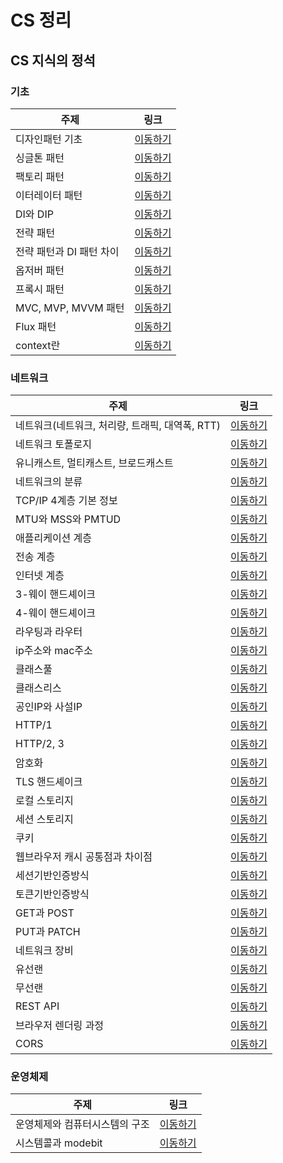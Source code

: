 # CS 정리

## CS 지식의 정석

### 기초

| 주제                     | 링크                                                                                                          |
| ------------------------ | ------------------------------------------------------------------------------------------------------------- |
| 디자인패턴 기초          | [이동하기](https://github.com/CHOIJUNHYUK01/cs_wiki/blob/main/CS-vible-lecture/basic/design-pattern.md)       |
| 싱글톤 패턴              | [이동하기](https://github.com/CHOIJUNHYUK01/cs_wiki/blob/main/CS-vible-lecture/basic/singleton-pattern.md)    |
| 팩토리 패턴              | [이동하기](https://github.com/CHOIJUNHYUK01/cs_wiki/blob/main/CS-vible-lecture/basic/factory-pattern.md)      |
| 이터레이터 패턴          | [이동하기](https://github.com/CHOIJUNHYUK01/cs_wiki/blob/main/CS-vible-lecture/basic/iterator-pattern.md)     |
| DI와 DIP                 | [이동하기](https://github.com/CHOIJUNHYUK01/cs_wiki/blob/main/CS-vible-lecture/basic/dependency-injection.md) |
| 전략 패턴                | [이동하기](https://github.com/CHOIJUNHYUK01/cs_wiki/blob/main/CS-vible-lecture/basic/strategy-pattern.md)     |
| 전략 패턴과 DI 패턴 차이 | [이동하기](https://github.com/CHOIJUNHYUK01/cs_wiki/blob/main/CS-vible-lecture/basic/diff-pattern.md)         |
| 옵저버 패턴              | [이동하기](https://github.com/CHOIJUNHYUK01/cs_wiki/blob/main/CS-vible-lecture/basic/observer-pattern.md)     |
| 프록시 패턴              | [이동하기](https://github.com/CHOIJUNHYUK01/cs_wiki/blob/main/CS-vible-lecture/basic/proxy-pattern.md)        |
| MVC, MVP, MVVM 패턴      | [이동하기](https://github.com/CHOIJUNHYUK01/cs_wiki/blob/main/CS-vible-lecture/basic/mvc-pattern.md)          |
| Flux 패턴                | [이동하기](https://github.com/CHOIJUNHYUK01/cs_wiki/blob/main/CS-vible-lecture/basic/flux-pattern.md)         |
| context란                | [이동하기](https://github.com/CHOIJUNHYUK01/cs_wiki/blob/main/CS-vible-lecture/basic/what-is-context.md)      |

### 네트워크

| 주제                                            | 링크                                                                                                           |
| ----------------------------------------------- | -------------------------------------------------------------------------------------------------------------- |
| 네트워크(네트워크, 처리량, 트래픽, 대역폭, RTT) | [이동하기](https://github.com/CHOIJUNHYUK01/cs_wiki/blob/main/CS-vible-lecture/network/about-network.md)       |
| 네트워크 토폴로지                               | [이동하기](https://github.com/CHOIJUNHYUK01/cs_wiki/blob/main/CS-vible-lecture/network/network-topology.md)    |
| 유니캐스트, 멀티캐스트, 브로드캐스트            | [이동하기](https://github.com/CHOIJUNHYUK01/cs_wiki/blob/main/CS-vible-lecture/network/about-casting.md)       |
| 네트워크의 분류                                 | [이동하기](https://github.com/CHOIJUNHYUK01/cs_wiki/blob/main/CS-vible-lecture/network/kind-of-network.md)     |
| TCP/IP 4계층 기본 정보                          | [이동하기](https://github.com/CHOIJUNHYUK01/cs_wiki/blob/main/CS-vible-lecture/network/about-tcp-and-ip.md)    |
| MTU와 MSS와 PMTUD                               | [이동하기](https://github.com/CHOIJUNHYUK01/cs_wiki/blob/main/CS-vible-lecture/network/mtu-and-mss.md)         |
| 애플리케이션 계층                               | [이동하기](https://github.com/CHOIJUNHYUK01/cs_wiki/blob/main/CS-vible-lecture/network/application-layer.md)   |
| 전송 계층                                       | [이동하기](https://github.com/CHOIJUNHYUK01/cs_wiki/blob/main/CS-vible-lecture/network/transport-layer.md)     |
| 인터넷 계층                                     | [이동하기](https://github.com/CHOIJUNHYUK01/cs_wiki/blob/main/CS-vible-lecture/network/network-layer.md)       |
| 3-웨이 핸드셰이크                               | [이동하기](https://github.com/CHOIJUNHYUK01/cs_wiki/blob/main/CS-vible-lecture/network/handshake-three.md)     |
| 4-웨이 핸드셰이크                               | [이동하기](https://github.com/CHOIJUNHYUK01/cs_wiki/blob/main/CS-vible-lecture/network/handshake-four.md)      |
| 라우팅과 라우터                                 | [이동하기](https://github.com/CHOIJUNHYUK01/cs_wiki/blob/main/CS-vible-lecture/network/about-routing.md)       |
| ip주소와 mac주소                                | [이동하기](https://github.com/CHOIJUNHYUK01/cs_wiki/blob/main/CS-vible-lecture/network/about-ip-mac.md)        |
| 클래스풀                                        | [이동하기](https://github.com/CHOIJUNHYUK01/cs_wiki/blob/main/CS-vible-lecture/network/about-classful.md)      |
| 클래스리스                                      | [이동하기](https://github.com/CHOIJUNHYUK01/cs_wiki/blob/main/CS-vible-lecture/network/about-classless.md)     |
| 공인IP와 사설IP                                 | [이동하기](https://github.com/CHOIJUNHYUK01/cs_wiki/blob/main/CS-vible-lecture/network/public-private-ip.md)   |
| HTTP/1                                          | [이동하기](https://github.com/CHOIJUNHYUK01/cs_wiki/blob/main/CS-vible-lecture/network/diff-http1.md)          |
| HTTP/2, 3                                       | [이동하기](https://github.com/CHOIJUNHYUK01/cs_wiki/blob/main/CS-vible-lecture/network/http2-3.md)             |
| 암호화                                          | [이동하기](https://github.com/CHOIJUNHYUK01/cs_wiki/blob/main/CS-vible-lecture/network/https-tls.md)           |
| TLS 핸드셰이크                                  | [이동하기](https://github.com/CHOIJUNHYUK01/cs_wiki/blob/main/CS-vible-lecture/network/tls-handshake.md)       |
| 로컬 스토리지                                   | [이동하기](https://github.com/CHOIJUNHYUK01/cs_wiki/blob/main/CS-vible-lecture/network/localstorage.md)        |
| 세션 스토리지                                   | [이동하기](https://github.com/CHOIJUNHYUK01/cs_wiki/blob/main/CS-vible-lecture/network/sessionstorage.md)      |
| 쿠키                                            | [이동하기](https://github.com/CHOIJUNHYUK01/cs_wiki/blob/main/CS-vible-lecture/network/cookie.md)              |
| 웹브라우저 캐시 공통점과 차이점                 | [이동하기](https://github.com/CHOIJUNHYUK01/cs_wiki/blob/main/CS-vible-lecture/network/diff-cache.md)          |
| 세션기반인증방식                                | [이동하기](https://github.com/CHOIJUNHYUK01/cs_wiki/blob/main/CS-vible-lecture/network/session-based-login.md) |
| 토큰기반인증방식                                | [이동하기](https://github.com/CHOIJUNHYUK01/cs_wiki/blob/main/CS-vible-lecture/network/token-based-login.md)   |
| GET과 POST                                      | [이동하기](https://github.com/CHOIJUNHYUK01/cs_wiki/blob/main/CS-vible-lecture/network/get-vs-post.md)         |
| PUT과 PATCH                                     | [이동하기](https://github.com/CHOIJUNHYUK01/cs_wiki/blob/main/CS-vible-lecture/network/put-vs-patch.md)        |
| 네트워크 장비                                   | [이동하기](https://github.com/CHOIJUNHYUK01/cs_wiki/blob/main/CS-vible-lecture/network/network-device.md)      |
| 유선랜                                          | [이동하기](https://github.com/CHOIJUNHYUK01/cs_wiki/blob/main/CS-vible-lecture/network/line-lan.md)            |
| 무선랜                                          | [이동하기](https://github.com/CHOIJUNHYUK01/cs_wiki/blob/main/CS-vible-lecture/network/non-line-lan.md)        |
| REST API                                        | [이동하기](https://github.com/CHOIJUNHYUK01/cs_wiki/blob/main/CS-vible-lecture/network/rest-api.md)            |
| 브라우저 렌더링 과정                            | [이동하기](https://github.com/CHOIJUNHYUK01/cs_wiki/blob/main/CS-vible-lecture/network/browser-rendering.md)   |
| CORS                                            | [이동하기](https://github.com/CHOIJUNHYUK01/cs_wiki/blob/main/CS-vible-lecture/network/about-cors.md)          |

### 운영체제

| 주제                           | 링크                                                                                                  |
| ------------------------------ | ----------------------------------------------------------------------------------------------------- |
| 운영체제와 컴퓨터시스템의 구조 | [이동하기](https://github.com/CHOIJUNHYUK01/cs_wiki/blob/main/CS-vible-lecture/os/computer-system.md) |
| 시스템콜과 modebit             | [이동하기](https://github.com/CHOIJUNHYUK01/cs_wiki/blob/main/CS-vible-lecture/os/systemcall.md)      |
